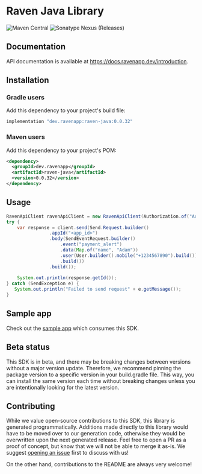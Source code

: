 # Raven Java Library

![Maven Central](https://img.shields.io/maven-central/v/dev.ravenapp/raven-java) 
![Sonatype Nexus (Releases)](https://img.shields.io/nexus/r/dev.ravenapp/raven-java?server=https%3A%2F%2Fs01.oss.sonatype.org)

## Documentation

API documentation is available at <https://docs.ravenapp.dev/introduction>.

## Installation

### Gradle users

Add this dependency to your project's build file:

```groovy
implementation "dev.ravenapp:raven-java:0.0.32"
```

### Maven users

Add this dependency to your project's POM:

```xml
<dependency>
  <groupId>dev.ravenapp</groupId>
  <artifactId>raven-java</artifactId>
  <version>0.0.32</version>
</dependency>
```

## Usage

```java
RavenApiClient ravenApiClient = new RavenApiClient(Authorization.of("AuthKey <auth>"));
try {
    var response = client.send(Send.Request.builder()
                .appId("<app_id>")
                .body(SendEventRequest.builder()
                    .event("payment_alert")
                    .data(Map.of("name", "Adam"))
                    .user(User.builder().mobile("+1234567890").build())
                    .build())
                .build());
    
    System.out.println(response.getId());
} catch (SendException e) {
   System.out.println("Failed to send request" + e.getMessage());
}
```

## Sample app

Check out the [sample app](sample-app/src/main/java/sample/App.java) which consumes this SDK.

## Beta status

This SDK is in beta, and there may be breaking changes between versions without a major version update. Therefore, we recommend pinning the package version to a specific version in your build.gradle file. This way, you can install the same version each time without breaking changes unless you are intentionally looking for the latest version.

## Contributing

While we value open-source contributions to this SDK, this library is generated programmatically. Additions made directly to this library would have to be moved over to our generation code, otherwise they would be overwritten upon the next generated release. Feel free to open a PR as a proof of concept, but know that we will not be able to merge it as-is. We suggest [opening an issue](https://github.com/ravenappdev/raven-java) first to discuss with us!

On the other hand, contributions to the README are always very welcome!
